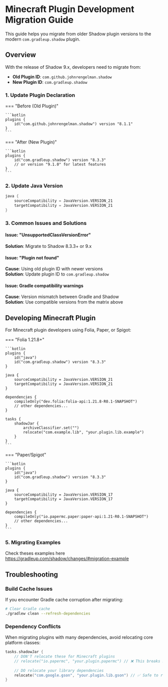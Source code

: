 # Minecraft Plugin Development Migration Guide

This guide helps you migrate from older Shadow plugin versions to the modern `com.gradleup.shadow` plugin.

## Overview

With the release of Shadow 9.x, developers need to migrate from:
- **Old Plugin ID**: `com.github.johnrengelman.shadow`
- **New Plugin ID**: `com.gradleup.shadow`

### 1. Update Plugin Declaration

=== "Before (Old Plugin)"

    ```kotlin
    plugins {
        id("com.github.johnrengelman.shadow") version "8.1.1"
    }
    ```

=== "After (New Plugin)"

    ```kotlin
    plugins {
        id("com.gradleup.shadow") version "8.3.3"
        // or version "9.1.0" for latest features
    }
    ```

### 2. Update Java Version

```kotlin
java {
    sourceCompatibility = JavaVersion.VERSION_21
    targetCompatibility = JavaVersion.VERSION_21
}
```

### 3. Common Issues and Solutions

#### Issue: "UnsupportedClassVersionError"
**Solution**: Migrate to Shadow 8.3.3+ or 9.x

#### Issue: "Plugin not found"
**Cause**: Using old plugin ID with newer versions  
**Solution**: Update plugin ID to `com.gradleup.shadow`

#### Issue: Gradle compatibility warnings
**Cause**: Version mismatch between Gradle and Shadow  
**Solution**: Use compatible versions from the matrix above

## Developing Minecraft Plugin

For Minecraft plugin developers using Folia, Paper, or Spigot:

=== "Folia 1.21.8+"

    ```kotlin
    plugins {
        id("java")
        id("com.gradleup.shadow") version "8.3.3"
    }
    
    java {
        sourceCompatibility = JavaVersion.VERSION_21
        targetCompatibility = JavaVersion.VERSION_21
    }
    
    dependencies {
        compileOnly("dev.folia:folia-api:1.21.8-R0.1-SNAPSHOT")
        // other dependencies...
    }
    
    tasks {
        shadowJar {
            archiveClassifier.set("")
            relocate("com.example.lib", "your.plugin.lib.example")
        }
    }
    ```

=== "Paper/Spigot"

    ```kotlin
    plugins {
        id("java")
        id("com.gradleup.shadow") version "8.3.3"
    }
    
    java {
        sourceCompatibility = JavaVersion.VERSION_17
        targetCompatibility = JavaVersion.VERSION_17
    }
    
    dependencies {
        compileOnly("io.papermc.paper:paper-api:1.21-R0.1-SNAPSHOT")
        // other dependencies...
    }
    ```

### 5. Migrating Examples

Check theses examples here https://gradleup.com/shadow/changes/#migration-example

## Troubleshooting

### Build Cache Issues

If you encounter Gradle cache corruption after migrating:

```bash
# Clear Gradle cache
./gradlew clean --refresh-dependencies

```

### Dependency Conflicts

When migrating plugins with many dependencies, avoid relocating core platform classes:

```kotlin
tasks.shadowJar {
    // DON'T relocate these for Minecraft plugins
    // relocate("io.papermc", "your.plugin.papermc") // ❌ This breaks Folia schedulers
    
    // DO relocate your library dependencies
    relocate("com.google.gson", "your.plugin.lib.gson") // ✅ Safe to relocate
}
```

